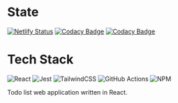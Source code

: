 # State

[![Netlify Status](https://api.netlify.com/api/v1/badges/841bb9a9-ab16-4af8-8c29-181d85afda67/deploy-status)](https://app.netlify.com/sites/tusks/deploys)
[![Codacy Badge](https://app.codacy.com/project/badge/Grade/20d14ce2206c4333aca147836069a2b8)](https://www.codacy.com/gh/simecek-m/tusks/dashboard?utm_source=github.com&utm_medium=referral&utm_content=simecek-m/tusks&utm_campaign=Badge_Grade)
[![Codacy Badge](https://app.codacy.com/project/badge/Coverage/20d14ce2206c4333aca147836069a2b8)](https://www.codacy.com/gh/simecek-m/tusks/dashboard?utm_source=github.com&utm_medium=referral&utm_content=simecek-m/tusks&utm_campaign=Badge_Coverage)

# Tech Stack

![React](https://img.shields.io/badge/react-%2320232a.svg?style=for-the-badge&logo=react&logoColor=%2361DAFB)
![Jest](https://img.shields.io/badge/-jest-%23C21325?style=for-the-badge&logo=jest&logoColor=white)
![TailwindCSS](https://img.shields.io/badge/tailwindcss-%2338B2AC.svg?style=for-the-badge&logo=tailwind-css&logoColor=white)
![GitHub Actions](https://img.shields.io/badge/github%20actions-%232671E5.svg?style=for-the-badge&logo=githubactions&logoColor=white)
![NPM](https://img.shields.io/badge/NPM-%23000000.svg?style=for-the-badge&logo=npm&logoColor=white)

Todo list web application written in React.
